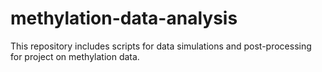 # methylation-data-analysis
This repository includes scripts for data simulations and post-processing for project on methylation data.
